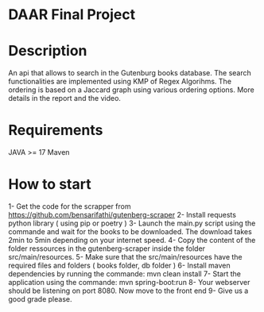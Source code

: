 # DAAR Final Project

# Description
An api that allows to search in the Gutenburg books database. The search functionalities are implemented using KMP of Regex Algorihms. The ordering is based on a Jaccard graph using various ordering options. More details in the report and the video.

# Requirements 
JAVA >= 17
Maven 

# How to start
1- Get the code for the scrapper from https://github.com/bensarifathi/gutenberg-scraper
2- Install requests python library ( using pip or poetry )
3- Launch the main.py script using the commande and wait for the books to be downloaded. The download takes 2min to 5min depending on your internet speed.
4- Copy the content of the folder ressources in the gutenberg-scraper inside the folder src/main/resources.
5- Make sure that the src/main/resources have the required files and folders ( books folder, db folder )
6- Install maven dependencies by running the commande: mvn clean install
7- Start the application using the commande: mvn spring-boot:run
8- Your webserver should be listening on port 8080. Now move to the front end 
9- Give us a good grade please.
